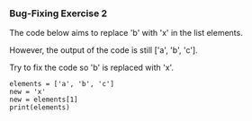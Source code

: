 ### Bug-Fixing Exercise 2
The code below aims to replace 'b' with 'x' in the list elements.

However, the output of the code is still ['a', 'b', 'c'].

Try to fix the code so 'b' is replaced with 'x'.
```
elements = ['a', 'b', 'c']
new = 'x'
new = elements[1]
print(elements)
```